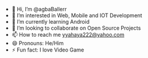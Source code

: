 - 👋 Hi, I’m @agbaBallerr
- 👀 I’m interested in Web, Mobile and IOT Development
- 🌱 I’m currently learning Android
- 💞️ I’m looking to collaborate on Open Source Projects
- 📫 How to reach me yyahaya222@yahoo.com
- 😄 Pronouns: He/Him
- ⚡ Fun fact: I love Video Game

<!---
agbaBallerr/agbaBallerr is a ✨ special ✨ repository because its `README.md` (this file) appears on your GitHub profile.
You can click the Preview link to take a look at your changes.
--->
